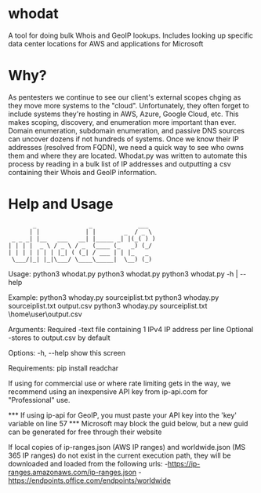 # whodat
A tool for doing bulk Whois and GeoIP lookups.
Includes looking up specific data center locations for AWS and applications for Microsoft

# Why?
As pentesters we continue to see our client's external scopes chging as they move more systems to the "cloud". Unfortunately, they
often forget to include systems they're hosting in AWS, Azure, Google Cloud, etc.  This makes scoping, discovery, and enumeration
more important than ever. Domain enumeration, subdomain enumeration, and passive DNS sources can uncover dozens if not hundreds of
systems. Once we know their IP addresses (resolved from FQDN), we need a quick way to see who owns them and where they are located. 
Whodat.py was written to automate this process by reading in a bulk list of IP addresses and outputting a csv containing their Whois and 
GeoIP information.

# Help and Usage
           _               _             ___  
          | |             | |        _  / _ \ 
     _ _ _| |__   ___   __| |_____ _| |(_( ) )
    | | | |  _ \ / _ \ / _  (____ (_   _) (_/ 
    | | | | | | | |_| ( (_| / ___ | | |_   _  
     \___/|_| |_|\___/ \____\_____|  \__) (_) 

Usage:
    python3 whodat.py <sourceIPfile>
    python3 whodat.py <sourceIPfile> <outputFile>
    python3 whodat.py -h | --help

Example:
    python3 whoday.py sourceiplist.txt
    python3 whoday.py sourceiplist.txt output.csv
    python3 whoday.py sourceiplist.txt \\home\\user\\output.csv

Arguments:
    <sourceIPfile>     Required -text file containing 1 IPv4 IP address per line
    <outputFile>       Optional -stores to output.csv by default

Options:
    -h, --help         show this screen

Requirements:
     pip install readchar

If using for commercial use or where rate limiting gets in the way, we recommend using
an inexpensive API key from ip-api.com for "Professional" use.

*** If using ip-api for GeoIP, you must paste your API key into the 'key' variable on line 57
*** Microsoft may block the guid below, but a new guid can be generated for free through their website

If local copies of ip-ranges.json (AWS IP ranges) and worldwide.json (MS 365 IP ranges)
do not exist in the current execution path, they will be downloaded and loaded from the 
following urls:
  -https://ip-ranges.amazonaws.com/ip-ranges.json
  -https://endpoints.office.com/endpoints/worldwide
